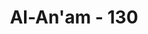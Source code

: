 ---
title: "Al-An'am - 130"
no: 130
arabic_no: ١٣٠
ayah: يٰمَعْشَرَ الْجِنِّ وَالْاِنْسِ اَلَمْ يَأْتِكُمْ رُسُلٌ مِّنْكُمْ يَقُصُّوْنَ عَلَيْكُمْ اٰيٰتِيْ وَيُنْذِرُوْنَكُمْ لِقَاۤءَ يَوْمِكُمْ هٰذَاۗ قَالُوْا شَهِدْنَا عَلٰٓى اَنْفُسِنَا وَغَرَّتْهُمُ الْحَيٰوةُ الدُّنْيَا وَشَهِدُوْا عَلٰٓى اَنْفُسِهِمْ اَنَّهُمْ كَانُوْا كٰفِرِيْنَ 
translation: "Wahai golongan jin dan manusia! Bukankah sudah datang kepadamu rasul-rasul dari kalanganmu sendiri, mereka menyampaikan ayat-ayat-Ku kepadamu dan memperingatkanmu tentang pertemuan pada hari ini? Mereka menjawab, “(Ya), kami menjadi saksi atas diri kami sendiri.” Tetapi mereka tertipu oleh kehidupan dunia dan mereka telah menjadi saksi atas diri mereka sendiri, bahwa mereka adalah orang-orang kafir."
tafsir: "Di akhirat nanti, kepada semua jin dan manusia yang durhaka, yang tidak mengikuti ajaran rasul dan tidak mengindahkan larangan Allah yang disampaikan rasul kepada mereka sehingga mereka berbuat sewenang-wenang di bumi, akan dikemukakan kepadanya pertanyaan, \"Apakah tidak datang kepadamu rasul-rasul Kami, memperingatkan kamu dan memberi petunjuk yang benar agar kamu tidak tersesat dan tidak melakukan perbuatan-perbuatan yang bertentangan dengan ajaran Kami? Mereka tidak berdaya menjawabnya, dan mereka menyesali segala yang mereka perbuat semasa di dunia, dan dengan menundukkan kepala mereka mengakui kesalahan-kesalahan mereka seraya menjawab, \"Kami mengakui bahwa Rasul Allah telah datang kepada kami dan telah memberikan peringatan dan ajaran-ajaran yang baik yang seharusnya kami perhatikan dan kami ikuti dengan patuh dan taat, tetapi kami tidak mengindahkannya, bahkan kami mendustakan mereka dan memperolok-olok seruan mereka.\"\n\nAllah berfirman: \n\nMereka menjawab, \"Benar, sungguh, seorang pemberi peringatan telah datang kepada kami, tetapi kami mendustakan(nya) dan kami katakan, \"Allah tidak menurunkan sesuatu apa pun, kamu sebenarnya di dalam kesesatan yang besar.\" (al-Mulk/67: 9)\n\nMereka telah ditipu dan diperdaya oleh kehidupan dunia dan mereka silau oleh harta, wanita, pangkat dan kedudukan, sehingga hati mereka menjadi beku, mata mereka menjadi buta, tidak dapat lagi membedakan mana yang baik, dan mana yang buruk. Mereka tidak dapat lagi melihat cahaya ajaran Ilahi yang akan membawa mereka kepada kebahagiaan dunia dan akhirat. Para rasul itu telah membacakan kepada mereka ayat-ayat yang diturunkan Allah dan telah memperingatkan mereka bahwa di akhirat nanti akan ada hari pembalasan di mana orang-orang yang berbuat baik akan masuk surga dan orang-orang yang ingkar akan disiksa dalam neraka. Di kala itulah mereka mengaku terus terang bahwa mereka dahulu (di dunia) memang ingkar dan kafir, mendustakan rasul-rasul dan tidak percaya dengan adanya hari akhirat.\n\nMengenai rasul-rasul yang diutus itu, apakah mereka terdiri dari manusia ataukah ada pula rasul-rasul dari jin yang diutus kepada umatnya? Jumhur ulama berpendapat bahwa rasul-rasul itu semuanya terdiri dari manusia, tetapi bertugas untuk menyampaikan dakwah kepada jin dan manusia, tidak ada rasul-rasul dari kalangan jin. Al-Qur'an dan hadis-hadis sahih menunjukkan bahwa Nabi Muhammad juga diutus kepada jin seperti tersebut dalam ayat berikut: \n\nDan (ingatlah) ketika Kami hadapkan kepadamu (Muhammad) serombongan jin yang mendengarkan (bacaan) Al-Qur'an, maka ketika mereka menghadiri (pembacaan)nya mereka berkata, \"Diamlah kamu (untuk mendengarkannya)!\" Maka ketika telah selesai mereka kembali kepada kaumnya (untuk) memberi peringatan. Mereka berkata, \"Wahai kaum kami! Sungguh, kami telah mendengarkan Kitab (Al-Qur'an) yang diturunkan setelah Musa, membenarkan (kitab-kitab) yang datang sebelumnya, membimbing kepada kebenaran dan kepada jalan yang lurus.\" (al-Ahqaf/46: 29-30)"
---
